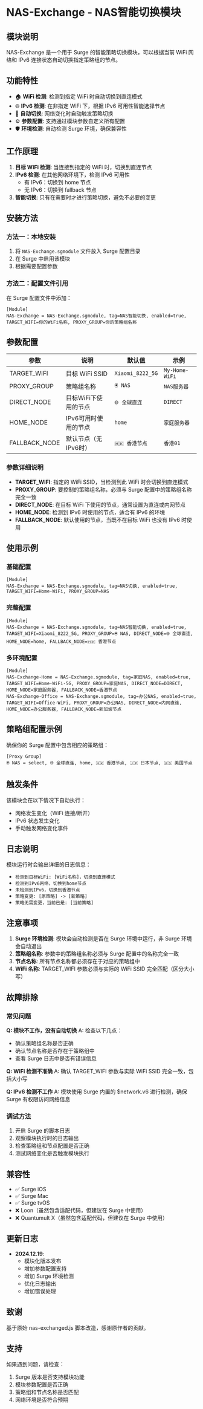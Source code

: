 # NAS-Exchange - NAS智能切换模块

## 模块说明

NAS-Exchange 是一个用于 Surge 的智能策略切换模块，可以根据当前 WiFi 网络和 IPv6 连接状态自动切换指定策略组的节点。

## 功能特性

- 🏠 **WiFi 检测**: 检测到指定 WiFi 时自动切换到直连模式
- 🌐 **IPv6 检测**: 在非指定 WiFi 下，根据 IPv6 可用性智能选择节点
- 🔄 **自动切换**: 网络变化时自动触发策略切换
- ⚙️ **参数配置**: 支持通过模块参数自定义所有配置
- 🛡️ **环境检测**: 自动检测 Surge 环境，确保兼容性

## 工作原理

1. **目标 WiFi 检测**: 当连接到指定的 WiFi 时，切换到直连节点
2. **IPv6 检测**: 在其他网络环境下，检测 IPv6 可用性
   - 有 IPv6：切换到 home 节点
   - 无 IPv6：切换到 fallback 节点
3. **智能切换**: 只有在需要时才进行策略切换，避免不必要的变更

## 安装方法

### 方法一：本地安装
1. 将 `NAS-Exchange.sgmodule` 文件放入 Surge 配置目录
2. 在 Surge 中启用该模块
3. 根据需要配置参数

### 方法二：配置文件引用
在 Surge 配置文件中添加：
```
[Module]
NAS-Exchange = NAS-Exchange.sgmodule, tag=NAS智能切换, enabled=true, TARGET_WIFI=你的WiFi名称, PROXY_GROUP=你的策略组名称
```

## 参数配置

| 参数 | 说明 | 默认值 | 示例 |
|------|------|--------|------|
| TARGET_WIFI | 目标 WiFi SSID | `Xiaomi_8222_5G` | `My-Home-WiFi` |
| PROXY_GROUP | 策略组名称 | `🖲️ NAS` | `NAS服务器` |
| DIRECT_NODE | 目标WiFi下使用的节点 | `🌐 全球直连` | `DIRECT` |
| HOME_NODE | IPv6可用时使用的节点 | `home` | `家庭服务器` |
| FALLBACK_NODE | 默认节点（无IPv6时） | `🇭🇰 香港节点` | `香港01` |

### 参数详细说明

- **TARGET_WIFI**: 指定的 WiFi SSID，当检测到此 WiFi 时会切换到直连模式
- **PROXY_GROUP**: 要控制的策略组名称，必须与 Surge 配置中的策略组名称完全一致
- **DIRECT_NODE**: 在目标 WiFi 下使用的节点，通常设置为直连或内网节点
- **HOME_NODE**: 检测到 IPv6 时使用的节点，适合有 IPv6 的环境
- **FALLBACK_NODE**: 默认使用的节点，当既不在目标 WiFi 也没有 IPv6 时使用

## 使用示例

### 基础配置
```
[Module]
NAS-Exchange = NAS-Exchange.sgmodule, tag=NAS切换, enabled=true, TARGET_WIFI=Home-WiFi, PROXY_GROUP=NAS
```

### 完整配置
```
[Module]
NAS-Exchange = NAS-Exchange.sgmodule, tag=NAS智能切换, enabled=true, TARGET_WIFI=Xiaomi_8222_5G, PROXY_GROUP=🖲️ NAS, DIRECT_NODE=🌐 全球直连, HOME_NODE=home, FALLBACK_NODE=🇭🇰 香港节点
```

### 多环境配置
```
[Module]
NAS-Exchange-Home = NAS-Exchange.sgmodule, tag=家庭NAS, enabled=true, TARGET_WIFI=Home-WiFi-5G, PROXY_GROUP=家庭NAS, DIRECT_NODE=DIRECT, HOME_NODE=家庭服务器, FALLBACK_NODE=香港节点
NAS-Exchange-Office = NAS-Exchange.sgmodule, tag=办公NAS, enabled=true, TARGET_WIFI=Office-WiFi, PROXY_GROUP=办公NAS, DIRECT_NODE=内网直连, HOME_NODE=办公服务器, FALLBACK_NODE=新加坡节点
```

## 策略组配置示例

确保你的 Surge 配置中包含相应的策略组：

```
[Proxy Group]
🖲️ NAS = select, 🌐 全球直连, home, 🇭🇰 香港节点, 🇯🇵 日本节点, 🇺🇸 美国节点
```

## 触发条件

该模块会在以下情况下自动执行：
- 网络发生变化（WiFi 连接/断开）
- IPv6 状态发生变化
- 手动触发网络变化事件

## 日志说明

模块运行时会输出详细的日志信息：
- `检测到目标WiFi: [WiFi名称]，切换到直连模式`
- `检测到IPv6网络，切换到home节点`
- `未检测到IPv6，切换到香港节点`
- `策略变更: [原策略] -> [新策略]`
- `策略无需变更，当前已是: [当前策略]`

## 注意事项

1. **Surge 环境检测**: 模块会自动检测是否在 Surge 环境中运行，非 Surge 环境会自动退出
2. **策略组名称**: 参数中的策略组名称必须与 Surge 配置中的名称完全一致
3. **节点名称**: 所有节点名称都必须存在于对应的策略组中
4. **WiFi 名称**: TARGET_WIFI 参数必须与实际的 WiFi SSID 完全匹配（区分大小写）

## 故障排除

### 常见问题

**Q: 模块不工作，没有自动切换**
A: 检查以下几点：
- 确认策略组名称是否正确
- 确认节点名称是否存在于策略组中
- 查看 Surge 日志中是否有错误信息

**Q: WiFi 检测不准确**
A: 确认 TARGET_WIFI 参数与实际 WiFi SSID 完全一致，包括大小写

**Q: IPv6 检测不工作**
A: 模块使用 Surge 内置的 $network.v6 进行检测，确保 Surge 有权限访问网络信息

### 调试方法

1. 开启 Surge 的脚本日志
2. 观察模块执行时的日志输出
3. 检查策略组和节点配置是否正确
4. 测试网络变化是否触发模块执行

## 兼容性

- ✅ Surge iOS
- ✅ Surge Mac
- ✅ Surge tvOS
- ❌ Loon（虽然包含适配代码，但建议在 Surge 中使用）
- ❌ Quantumult X（虽然包含适配代码，但建议在 Surge 中使用）

## 更新日志

- **2024.12.19**: 
  - 模块化版本发布
  - 增加参数配置支持
  - 增加 Surge 环境检测
  - 优化日志输出
  - 增加错误处理

## 致谢

基于原始 nas-exchanged.js 脚本改造，感谢原作者的贡献。

## 支持

如果遇到问题，请检查：
1. Surge 版本是否支持模块功能
2. 模块参数配置是否正确
3. 策略组和节点名称是否匹配
4. 网络环境是否符合预期
